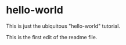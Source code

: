 # hello-world
This is just the ubiquitous "hello-world" tutorial. 

This is the first edit of the readme file.
